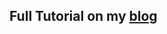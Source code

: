## Full Tutorial on my [blog](https://mohamedmerghani.wordpress.com/2017/10/31/الأردوينو-و-مستشعر-الضوء/) 

